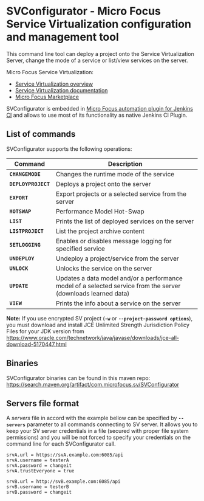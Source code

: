 # SVConfigurator - Micro Focus Service Virtualization configuration and management tool

This command line tool can deploy a project onto the Service Virtualization Server, change the mode of a service or list/view services on the server.

Micro Focus Service Virtualization:
  * [Service Virtualization overview](https://www.microfocus.com/sv)
  * [Service Virtualization documentation](https://admhelp.microfocus.com/sv/en/)
  * [Micro Focus Marketplace](https://marketplace.microfocus.com/appdelivery/content/service-virtualization)

SVConfigurator is embedded in [Micro Focus automation plugin for Jenkins CI](https://github.com/jenkinsci/hpe-application-automation-tools-plugin) and allows to use most of its functionality as native Jenkins CI Plugin.


## List of commands
SVConfigurator supports the following operations:

| **Command** | **Description** |
| - | - |
| **`CHANGEMODE`**      | Changes the runtime mode of the service |
| **`DEPLOYPROJECT`**   | Deploys a project onto the server |
| **`EXPORT`**          | Export projects or a selected service from the server |
| **`HOTSWAP`**         | Performance Model Hot-Swap |
| **`LIST`**            | Prints the list of deployed services on the server |
| **`LISTPROJECT`**     | List the project archive content |
| **`SETLOGGING`**      | Enables or disables message logging for specified service |
| **`UNDEPLOY`**        | Undeploy a project/service from the server |
| **`UNLOCK`**          | Unlocks the service on the server |
| **`UPDATE`**          | Updates a data model and/or a performance model of a selected service from the server (downloads learned data) |
| **`VIEW`**            | Prints the info about a service on the server |


**Note:** If you use encrypted SV project (**`-w`** or **`--project-password options`**), you must download and install JCE Unlimited Strength Jurisdiction Policy Files for your JDK version from https://www.oracle.com/technetwork/java/javase/downloads/jce-all-download-5170447.html

## Binaries
SVConfigurator binaries can be found in this maven repo: https://search.maven.org/artifact/com.microfocus.sv/SVConfigurator

## Servers file format
A _servers_ file in accord with the example bellow can be specified by **`--servers`** parameter to all commands connecting to SV server. 
It allows you to keep your SV server credentials in a file (secured with proper file system permissions) and you will be not forced to specify your credentials on the command line for each SVConfigurator call.

```
srvA.url = https://svA.example.com:6085/api
srvA.username = testerA
srvA.password = changeit
srvA.trustEveryone = true

srvB.url = http://svB.example.com:6085/api
srvB.username = testerB
srvB.password = changeit
```